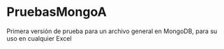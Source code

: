 # PruebasMongoA
Primera versión de prueba para un archivo general en MongoDB, para su uso en cualquier Excel
